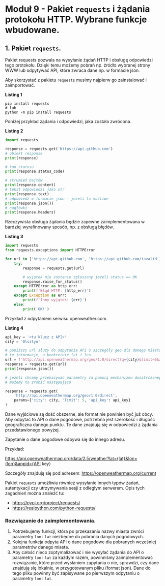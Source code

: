 # Moduł 9 - Pakiet `requests` i żądania protokołu HTTP. Wybrane funkcje wbudowane.

## 1. Pakiet `requests`.

Pakiet requests pozwala na wysyłanie żądań HTTP i obsługę odpowiedzi tego protokołu. Dzięki temu możemy pobrań np. źródło wybranej strony WWW lub odpytywać API, które zwraca dane np. w formacie json.

Aby skorzystać z pakietu `requests` musimy najpierw go zainstalować i zaimportować.

**Listing 1**
```console
pip install requests
# lub
python -m pip install requests
```

Poniżej przykład żądania i odpowiedzi, jaka została zwrócona.

**Listing 2**
```python
import requests

response = requests.get('https://api.github.com')
# obiekt response
print(response)

# kod statusu
print(response.status_code)

# strumień bajtów
print(response.content)
# tekst odpowiedzi jako str
print(response.text)
# odpowiedź w formacie json - jeżeli to możliwe 
print(response.json())
# nagłówki
print(response.headers)
```

Rzeczywista obsługa żądania będzie zapewne zaimplementowana w bardziej wyrafinowany sposób, np. z obsługą błędów.

**Listing 3**
```python
import requests
from requests.exceptions import HTTPError

for url in ['https://api.github.com', 'https://api.github.com/invalid']:
    try:
        response = requests.get(url)

        # wyjątek nie zostanie zgłoszony jeżeli status == OK
        response.raise_for_status()
    except HTTPError as http_err:
        print(f'Błąd HTTP: {http_err}')
    except Exception as err:
        print(f'Inny wyjątek: {err}')
    else:
        print('OK!')
```

Przykład z odpytaniem serwisu openweather.com. 


**Listing 4**
```python
api_key = '<tu klucz z API>'
city = 'Olsztyn'

# poniższy url służy do odpytania API o szczegóły geo dla danego miasta
# te informacje, a konkretnie lat i len
url = f'http://api.openweathermap.org/geo/1.0/direct?q={city}&limit=5&appid={api_key}'
response = requests.get(url)
print(response.json())

# jeżeli chcemy przekazywać parametry za pomocą mechanizmu dosatrczonego przez requests
# możemy to zrobić następująco

response = requests.get(
    'http://api.openweathermap.org/geo/1.0/direct',
    params={'city': city, 'limit': 5, 'api_key': api_key}
)

```

Dane wyjściowe są dość obszerne, ale format nie powinien być już obcy. Aby odpytać to API o dane pogodowe, potrzebna jest szerokość i długość geograficzna danego punktu. Te dane znajdują się w odpowiedzi z żądania przedstawionego powyżej.


Zapytanie o dane pogodowe odbywa się do innego adresu.

Przykład:

https://api.openweathermap.org/data/2.5/weather?lat={lat}&lon={lon}&appid={API key}

Szczegóły znajdują się pod adresem: https://openweathermap.org/current

Pakiet `requests` umożliwia również wysyłanie innych typów żadań, autentykacji czy utrzymywania sesji z odległym serwerem. Opis tych zagadnień można znaleźć tu:
* https://pypi.org/project/requests/
* https://realpython.com/python-requests/

### Rozwiązanie do zaimplementowania.

1. Potrzebujemy funkcji, która po przekazaniu nazwy miasta zwróci parametry `lon` i `lat` niezbędne do pobrania danych pogodowych.
2. Kolejna funkcja odpyta API o dane pogodowe dla pobranych wcześniej parametrów danego miasta.
3. Aby całość nieco zoptymalizować i nie wysyłać żądania do API o parametry `lon` i `lat` za każdym razem, powinniśmy zaimplementować rozwiązanie, które przed wysłaniem zapytania o nie, sprawdzi, czy dane znajdują się lokalnie, w przygotowanym pliku (format json). Dane do tego pliku powinny być zapisywane po pierwszym odpytaniu o parametry `lon` i `lat`.
